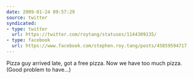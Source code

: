 ```yaml
---
date: 2009-01-24 09:57:29
source: twitter
syndicated:
- type: twitter
  url: https://twitter.com/roytang/statuses/1144309135/
- type: facebook
  url: https://www.facebook.com/stephen.roy.tang/posts/45859594717
---
```


Pizza guy arrived late, got a free pizza. Now we have too much pizza. (Good problem to have...)